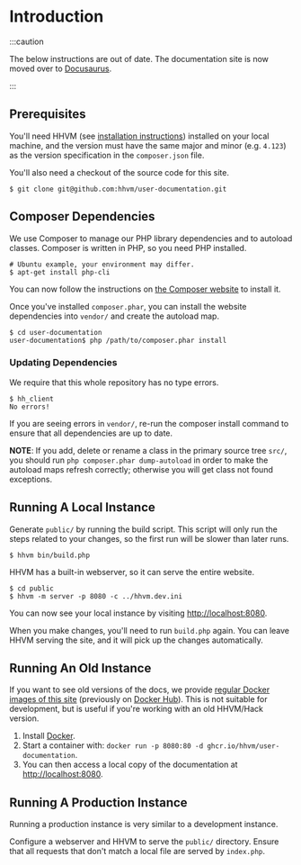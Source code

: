 # Introduction

:::caution

The below instructions are out of date. The documentation site is now moved over to [Docusaurus](https://docusaurus.io/).

:::

## Prerequisites

You'll need HHVM
(see [installation instructions](/docs/hhvm/installation/introduction))
installed on your local machine, and the version must have the same major
and minor (e.g. `4.123`) as the version specification in the `composer.json`
file.

You'll also need a checkout of the source code for this site.

```
$ git clone git@github.com:hhvm/user-documentation.git
```

## Composer Dependencies

We use Composer to manage our PHP library dependencies and to autoload classes.
Composer is written in PHP, so you need PHP installed.

```
# Ubuntu example, your environment may differ.
$ apt-get install php-cli
```

You can now follow the instructions on [the Composer website](https://getcomposer.org/) to install it.

Once you've installed `composer.phar`, you can install the website dependencies into `vendor/` and create the autoload map.

```
$ cd user-documentation
user-documentation$ php /path/to/composer.phar install
```

### Updating Dependencies

We require that this whole repository has no type errors.

```
$ hh_client
No errors!
```

If you are seeing errors in `vendor/`, re-run the composer install command to ensure that all dependencies are up to date.

**NOTE**: If you add, delete or rename a class in the primary source tree `src/`, you should run `php composer.phar dump-autoload` in order to make the autoload maps refresh correctly; otherwise you will get class not found exceptions.

## Running A Local Instance

Generate `public/` by running the build script. This script will only
run the steps related to your changes, so the first run will be slower
than later runs.

```
$ hhvm bin/build.php
```

HHVM has a built-in webserver, so it can serve the entire website.

```
$ cd public
$ hhvm -m server -p 8080 -c ../hhvm.dev.ini
```

You can now see your local instance by visiting [http://localhost:8080](http://localhost:8080).

When you make changes, you'll need to run `build.php` again. You can
leave HHVM serving the site, and it will pick up the changes
automatically.

## Running An Old Instance

If you want to see old versions of the docs, we provide [regular Docker
images of this site](https://ghcr.io/hhvm/user-documentation) (previously
on [Docker Hub](https://hub.docker.com/r/hhvm/user-documentation/tags)).
This is not suitable for development, but is useful if you're working with
an old HHVM/Hack version.



1. Install [Docker](https://docs.docker.com/engine/installation/).
2. Start a container with: `docker run -p 8080:80 -d ghcr.io/hhvm/user-documentation`.
3. You can then access a local copy of the documentation at [http://localhost:8080](http://localhost:8080).

## Running A Production Instance

Running a production instance is very similar to a development
instance.

Configure a webserver and HHVM to serve the `public/`
directory. Ensure that all requests that don't match a local file are
served by `index.php`.
